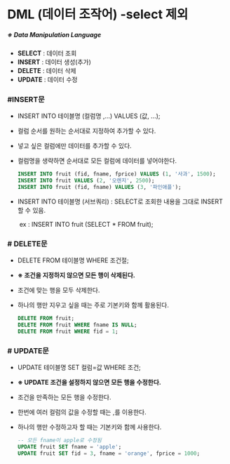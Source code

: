 # DML (데이터 조작어) -select 제외

##### ※ Data Manipulation Language

- **SELECT** : 데이터 조회
- **INSERT** : 데이터 생성(추가)
- **DELETE** : 데이터 삭제
- **UPDATE** : 데이터 수정

### #INSERT문

- INSERT INTO 테이블명 (컬럼명 ,...) VALUES (값, ...);

- 컬럼 순서를 원하는 순서대로 지정하여 추가할 수 있다.

- 넣고 싶은 컬럼에만 데이터를 추가할 수 있다.

- 컬럼명을 생략하면 순서대로 모든 컬럼에 데이터를 넣어야한다.

  ```sql
  INSERT INTO fruit (fid, fname, fprice) VALUES (1, '사과', 1500);
  INSERT INTO fruit VALUES (2, '오렌지', 2500);
  INSERT INTO fruit (fid, fname) VALUES (3, '파인애플');
  ```

- INSERT INTO 테이블명 (서브쿼리) : SELECT로 조회한 내용을 그대로 INSERT 할 수 있음.

  ​	ex : INSERT INTO fruit (SELECT * FROM fruit);

### # DELETE문

- DELETE FROM 테이블명 WHERE 조건절;

- **※ 조건을 지정하지 않으면 모든 행이 삭제된다.**

- 조건에 맞는 행을 모두 삭제한다.

- 하나의 행만 지우고 싶을 때는 주로 기본키와 함께 활용된다.

  ```sql
  DELETE FROM fruit;
  DELETE FROM fruit WHERE fname IS NULL;
  DELETE FROM fruit WHERE fid = 1;
  ```

### # UPDATE문

- UPDATE 테이블명 SET 컬럼=값 WHERE 조건;

- **※ UPDATE 조건을 설정하지 않으면 모든 행을 수정한다.**

- 조건을 만족하는 모든 행을 수정한다.

- 한번에 여러 컬럼의 값을 수정할 때는 ,를 이용한다.

- 하나의 행만 수정하고자 할 때는 기본키와 함께 사용한다.

  ```sql
  -- 모든 fname이 apple로 수정됨
  UPDATE fruit SET fname = 'apple';
  UPDATE fruit SET fid = 3, fname = 'orange', fprice = 1000;
  
  ```
